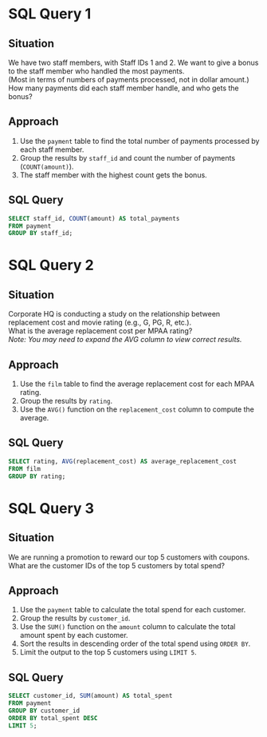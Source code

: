 # SQL Query 1

## Situation

We have two staff members, with Staff IDs 1 and 2. We want to give a bonus to the staff member who handled the most payments.  
(Most in terms of numbers of payments processed, not in dollar amount.)  
How many payments did each staff member handle, and who gets the bonus?

## Approach

1. Use the `payment` table to find the total number of payments processed by each staff member.
2. Group the results by `staff_id` and count the number of payments (`COUNT(amount)`).
3. The staff member with the highest count gets the bonus.

## SQL Query

```sql
SELECT staff_id, COUNT(amount) AS total_payments
FROM payment
GROUP BY staff_id;

```

# SQL Query 2

## Situation

Corporate HQ is conducting a study on the relationship between replacement cost and movie rating (e.g., G, PG, R, etc.).  
What is the average replacement cost per MPAA rating?  
_Note: You may need to expand the AVG column to view correct results._

## Approach

1. Use the `film` table to find the average replacement cost for each MPAA rating.
2. Group the results by `rating`.
3. Use the `AVG()` function on the `replacement_cost` column to compute the average.

## SQL Query

```sql
SELECT rating, AVG(replacement_cost) AS average_replacement_cost
FROM film
GROUP BY rating;

```

# SQL Query 3

## Situation

We are running a promotion to reward our top 5 customers with coupons.  
What are the customer IDs of the top 5 customers by total spend?

## Approach

1. Use the `payment` table to calculate the total spend for each customer.
2. Group the results by `customer_id`.
3. Use the `SUM()` function on the `amount` column to calculate the total amount spent by each customer.
4. Sort the results in descending order of the total spend using `ORDER BY`.
5. Limit the output to the top 5 customers using `LIMIT 5`.

## SQL Query

```sql
SELECT customer_id, SUM(amount) AS total_spent
FROM payment
GROUP BY customer_id
ORDER BY total_spent DESC
LIMIT 5;
```
